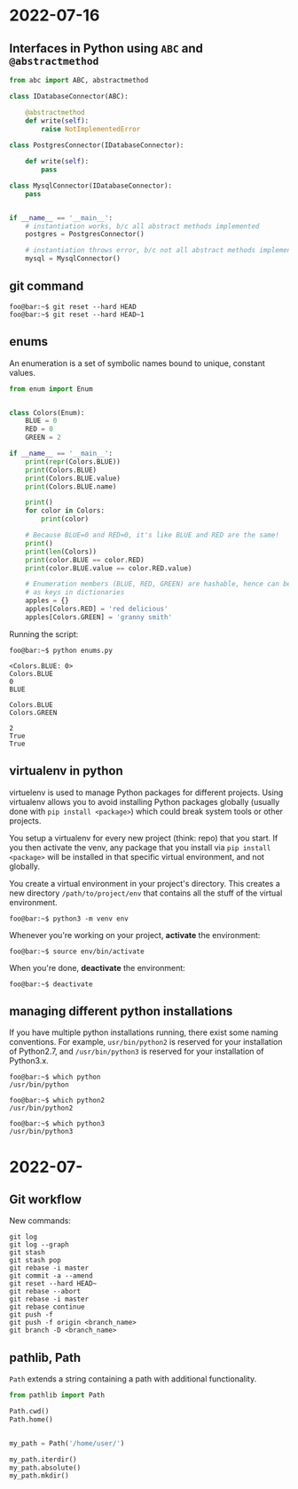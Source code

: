 # 2022-07-16

## Interfaces in Python using `ABC` and `@abstractmethod`

```python
from abc import ABC, abstractmethod

class IDatabaseConnector(ABC):

    @abstractmethod
    def write(self):
        raise NotImplementedError
        
class PostgresConnector(IDatabaseConnector):

    def write(self):
        pass

class MysqlConnector(IDatabaseConnector):
    pass


if __name__ == '__main__':
    # instantiation works, b/c all abstract methods implemented
    postgres = PostgresConnector() 

    # instantiation throws error, b/c not all abstract methods implemented 
    mysql = MysqlConnector()  
```

## git command

```console
foo@bar:~$ git reset --hard HEAD
foo@bar:~$ git reset --hard HEAD~1
```

## enums

An enumeration is a set of symbolic names bound to unique, constant values. 

```python
from enum import Enum


class Colors(Enum):
    BLUE = 0
    RED = 0
    GREEN = 2

if __name__ == '__main__':
    print(repr(Colors.BLUE))
    print(Colors.BLUE)
    print(Colors.BLUE.value)
    print(Colors.BLUE.name)

    print()
    for color in Colors:
        print(color)

    # Because BLUE=0 and RED=0, it's like BLUE and RED are the same!
    print()
    print(len(Colors))
    print(color.BLUE == color.RED)
    print(color.BLUE.value == color.RED.value)

    # Enumeration members (BLUE, RED, GREEN) are hashable, hence can be used
    # as keys in dictionaries
    apples = {}
    apples[Colors.RED] = 'red delicious'
    apples[Colors.GREEN] = 'granny smith'
```

Running the script:

```console
foo@bar:~$ python enums.py

<Colors.BLUE: 0>
Colors.BLUE
0
BLUE

Colors.BLUE
Colors.GREEN

2
True
True
```
	
## virtualenv in python

virtuelenv is used to manage Python packages for different projects. Using virtualenv allows you to avoid installing Python packages globally (usually done with `pip install <package>`) which could break system tools or other projects.

You setup a virtualenv for every new project (think: repo) that you start. If you then activate the venv, any package that you install via `pip install <package>` will be installed in that specific virtual environment, and not globally.

You create a virtual environment in your project's directory. This creates a new directory `/path/to/project/env` that contains all the stuff of the virtual environment.

```console
foo@bar:~$ python3 -m venv env
```

Whenever you're working on your project, **activate** the environment:

```console
foo@bar:~$ source env/bin/activate
```

When you're done, **deactivate** the environment:

```console
foo@bar:~$ deactivate
```

## managing different python installations

If you have multiple python installations running, there exist some naming conventions. For example, `usr/bin/python2` is reserved for your installation of Python2.7, and `/usr/bin/python3` is reserved for your installation of Python3.x.

```console
foo@bar:~$ which python
/usr/bin/python

foo@bar:~$ which python2
/usr/bin/python2

foo@bar:~$ which python3
/usr/bin/python3
```

# 2022-07-

## Git workflow

New commands:

```console
git log
git log --graph
git stash
git stash pop
git rebase -i master
git commit -a --amend
git reset --hard HEAD~
git rebase --abort
git rebase -i master
git rebase continue
git push -f
git push -f origin <branch_name>
git branch -D <branch_name>
```

## pathlib, Path 

`Path` extends a string containing a path with additional functionality.

```python
from pathlib import Path

Path.cwd()
Path.home()


my_path = Path('/home/user/')

my_path.iterdir()
my_path.absolute()
my_path.mkdir()
```
